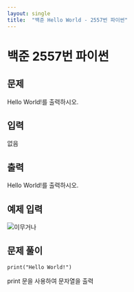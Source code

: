```yaml
---
layout: single
title:  "백준 Hello World - 2557번 파이썬"
---
```


# 백준 2557번 파이썬



## 문제

Hello World!를 출력하시오.



## 입력

없음



## 출력

Hello World!를 출력하시오.



## 예제 입력

<img src="/asserts/images/2021-10-11 png.PNG" alt="이무거나"  />



## **문제 풀이**



`print("Hello World!")`



print 문을 사용하여 문자열을 출력



